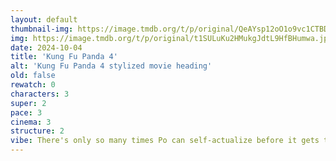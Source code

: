```yaml
---
layout: default
thumbnail-img: https://image.tmdb.org/t/p/original/QeAYsp12oO1o9vc1CTBDxxKgJk.png
img: https://image.tmdb.org/t/p/original/t1SULuKu2HMukgJdtL9HfBHumwa.jpg
date: 2024-10-04
title: 'Kung Fu Panda 4'
alt: 'Kung Fu Panda 4 stylized movie heading'
old: false
rewatch: 0
characters: 3
super: 2
pace: 3
cinema: 3
structure: 2
vibe: There's only so many times Po can self-actualize before it gets tedious
---
```

